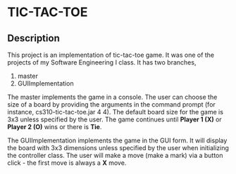 #  TIC-TAC-TOE

## Description
   This project is an implementation of tic-tac-toe game. It was one of the projects of my Software Engineering I class. 
   It has two branches,
   
   1. master 
   2. GUIImplementation 
   
   The master implements the game in a console. The user can choose the size of a board by providing the arguments in the command prompt      (for instance, cs310-tic-tac-toe.jar 4 4). The default board size for the game is 3x3 unless specified by the user. The game continues    until **Player 1 (X)** or **Player 2 (O)** wins or there is **Tie**.
   
   The GUIImplementation implements the game in the GUI form. It will display the board with 3x3 dimensions unless specified by the user
   when initializing the controller class. The user will make a move (make a mark) via a button click - the first move is always a **X**      move.

